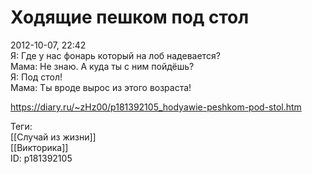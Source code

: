 Ходящие пешком под стол
========================

   
 2012-10-07, 22:42   
  Я: Где у нас фонарь который на лоб надевается?   
 Мама: Не знаю. А куда ты с ним пойдёшь?   
 Я: Под стол!   
 Мама: Ты вроде вырос из этого возраста!   
    
 <https://diary.ru/~zHz00/p181392105_hodyawie-peshkom-pod-stol.htm>   
   
 Теги:   
 [[Случай из жизни]]   
 [[Викторика]]   
 ID: p181392105